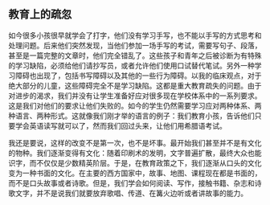 ## 教育上的疏忽

如今很多小孩很早就学会了打字，他们没有学习手写，也不能以手写的方式思考和处理问题。后来他们突然发现，当他们参加一场手写的考试，需要写句子、段落，甚至是一篇完整的文章时，他们完全错乱了。这些孩子和青年之后被诊断为有特殊的学习缺陷，必须给他们请抄写员，或者允许他们使用口试替代笔试。另外一种学习障碍也出现了，包括书写障碍以及其他的一些行为障碍。以我的临床观点，对于绝大部分的儿童，这些障碍完全不是学习缺陷。这都是重大教育疏失的问题。由于对进步的渴求，我们并没有让学生准备好应对很多现在学校体系中的一系列要求。这是我们对他们的要求让他们失败的。如今的学生仍然需要学习应对两种体系、两种语言、两种形式。这就像我们刚才举的语言的例子：我们教育小孩，告诉他们只要学会英语读写就可以了，然而我们回过头来，让他们用希腊语考试。

我还是要说，这样的改变不是第一次，也不是坏事。最开始我们甚至并不是有文化的物种。我们逐渐变得有文化：随着印刷术的发明，文字普遍扩散，最终大众也能识字，而不仅仅是少数精英阶层。于是，在教育政策之下，我们逐渐从口头的文化变为一种书面的文化。在主要的西方国家中，故事、地图、课程现在都是书面的，而不是口头故事或者诗歌。但是，我们学会如何阅读、写作，接触书籍、杂志和诗歌文字，并不是说我们就要放弃歌唱、传道、在篝火边听或者讲故事的能力。